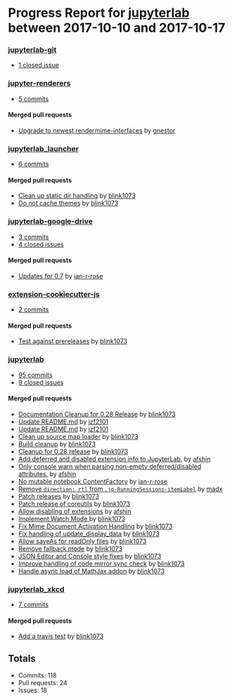 # Progress Report for [jupyterlab](https://github.com/jupyterlab) between 2017-10-10 and 2017-10-17

### [jupyterlab-git](https://github.com/jupyterlab/jupyterlab-git)
-  [1 closed issue](https://github.com/jupyterlab/jupyterlab-git/issues?utf8=%E2%9C%93&q=is%3Aissue%20closed%3A2017-10-10..2017-10-17)

### [jupyter-renderers](https://github.com/jupyterlab/jupyter-renderers)
-  [5 commits](https://github.com/jupyterlab/jupyter-renderers/compare/master@%7B1507618800%7D...master@%7B1508223600%7D)

#### Merged pull requests
- [Upgrade to newest rendermime-interfaces](https://github.com/jupyterlab/jupyter-renderers/pull/46) by [gnestor](https://github.com/gnestor)

### [jupyterlab_launcher](https://github.com/jupyterlab/jupyterlab_launcher)
-  [6 commits](https://github.com/jupyterlab/jupyterlab_launcher/compare/master@%7B1507618800%7D...master@%7B1508223600%7D)

#### Merged pull requests
- [Clean up static dir handling](https://github.com/jupyterlab/jupyterlab_launcher/pull/23) by [blink1073](https://github.com/blink1073)
- [Do not cache themes](https://github.com/jupyterlab/jupyterlab_launcher/pull/22) by [blink1073](https://github.com/blink1073)

### [jupyterlab-google-drive](https://github.com/jupyterlab/jupyterlab-google-drive)
-  [3 commits](https://github.com/jupyterlab/jupyterlab-google-drive/compare/master@%7B1507618800%7D...master@%7B1508223600%7D)
-  [4 closed issues](https://github.com/jupyterlab/jupyterlab-google-drive/issues?utf8=%E2%9C%93&q=is%3Aissue%20closed%3A2017-10-10..2017-10-17)

#### Merged pull requests
- [Updates for 0.7](https://github.com/jupyterlab/jupyterlab-google-drive/pull/95) by [ian-r-rose](https://github.com/ian-r-rose)

### [extension-cookiecutter-js](https://github.com/jupyterlab/extension-cookiecutter-js)
-  [2 commits](https://github.com/jupyterlab/extension-cookiecutter-js/compare/master@%7B1507618800%7D...master@%7B1508223600%7D)

#### Merged pull requests
- [Test against prereleases](https://github.com/jupyterlab/extension-cookiecutter-js/pull/17) by [blink1073](https://github.com/blink1073)

### [jupyterlab](https://github.com/jupyterlab/jupyterlab)
-  [95 commits](https://github.com/jupyterlab/jupyterlab/compare/master@%7B1507618800%7D...master@%7B1508223600%7D)
-  [9 closed issues](https://github.com/jupyterlab/jupyterlab/issues?utf8=%E2%9C%93&q=is%3Aissue%20closed%3A2017-10-10..2017-10-17)

#### Merged pull requests
- [Documentation Cleanup for 0.28 Release](https://github.com/jupyterlab/jupyterlab/pull/3102) by [blink1073](https://github.com/blink1073)
- [Update README.md](https://github.com/jupyterlab/jupyterlab/pull/3096) by [jzf2101](https://github.com/jzf2101)
- [Update README.md](https://github.com/jupyterlab/jupyterlab/pull/3095) by [jzf2101](https://github.com/jzf2101)
- [Clean up source map loader](https://github.com/jupyterlab/jupyterlab/pull/3093) by [blink1073](https://github.com/blink1073)
- [Build cleanup](https://github.com/jupyterlab/jupyterlab/pull/3092) by [blink1073](https://github.com/blink1073)
- [Cleanup for 0.28 release](https://github.com/jupyterlab/jupyterlab/pull/3091) by [blink1073](https://github.com/blink1073)
- [Add deferred and disabled extension info to JupyterLab.](https://github.com/jupyterlab/jupyterlab/pull/3090) by [afshin](https://github.com/afshin)
- [Only console warn when parsing non-empty deferred/disabled attributes.](https://github.com/jupyterlab/jupyterlab/pull/3089) by [afshin](https://github.com/afshin)
- [No mutable notebook ContentFactory](https://github.com/jupyterlab/jupyterlab/pull/3086) by [ian-r-rose](https://github.com/ian-r-rose)
- [Remove `direction: rtl` from `.jp-RunningSessions-itemLabel`](https://github.com/jupyterlab/jupyterlab/pull/3085) by [madx](https://github.com/madx)
- [Patch releases](https://github.com/jupyterlab/jupyterlab/pull/3080) by [blink1073](https://github.com/blink1073)
- [Patch release of coreutils](https://github.com/jupyterlab/jupyterlab/pull/3079) by [blink1073](https://github.com/blink1073)
- [Allow disabling of extensions](https://github.com/jupyterlab/jupyterlab/pull/3078) by [afshin](https://github.com/afshin)
- [Implement Watch Mode ](https://github.com/jupyterlab/jupyterlab/pull/3077) by [blink1073](https://github.com/blink1073)
- [Fix Mime Document Activation Handling](https://github.com/jupyterlab/jupyterlab/pull/3060) by [blink1073](https://github.com/blink1073)
- [Fix handling of update_display_data](https://github.com/jupyterlab/jupyterlab/pull/3059) by [blink1073](https://github.com/blink1073)
- [Allow saveAs for readOnly files](https://github.com/jupyterlab/jupyterlab/pull/3033) by [blink1073](https://github.com/blink1073)
- [Remove fallback mode](https://github.com/jupyterlab/jupyterlab/pull/2991) by [blink1073](https://github.com/blink1073)
- [JSON Editor and Console style fixes](https://github.com/jupyterlab/jupyterlab/pull/2984) by [blink1073](https://github.com/blink1073)
- [Improve handling of code mirror sync check](https://github.com/jupyterlab/jupyterlab/pull/2967) by [blink1073](https://github.com/blink1073)
- [Handle async load of MathJax addon](https://github.com/jupyterlab/jupyterlab/pull/2959) by [blink1073](https://github.com/blink1073)

### [jupyterlab_xkcd](https://github.com/jupyterlab/jupyterlab_xkcd)
-  [7 commits](https://github.com/jupyterlab/jupyterlab_xkcd/compare/master@%7B1507618800%7D...master@%7B1508223600%7D)

#### Merged pull requests
- [Add a travis test](https://github.com/jupyterlab/jupyterlab_xkcd/pull/1) by [blink1073](https://github.com/blink1073)

## Totals
- Commits: 118
- Pull requests: 24
- Issues: 18
